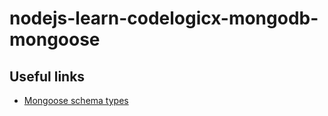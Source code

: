 # nodejs-learn-codelogicx-mongodb-mongoose

## Useful links
- [Mongoose schema types](https://mongoosejs.com/docs/schematypes.html)